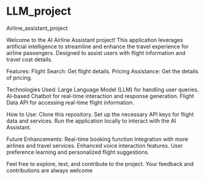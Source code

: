 # LLM_project

Airline_assistant_project

Welcome to the AI Airline Assistant project! This application leverages artificial intelligence to streamline and enhance the travel experience for airline passengers. Designed to assist users with flight information and travel cost details.

Features:
Flight Search: Get flight details.
Pricing Assistance: Get the details of pricing.


Technologies Used:
Large Language Model (LLM) for handling user queries.
AI-based Chatbot for real-time interaction and response generation.
Flight Data API for accessing real-time flight information.


How to Use:
Clone this repository.
Set up the necessary API keys for flight data and services.
Run the application locally to interact with the AI Assistant.


Future Enhancements:
Real-time booking function
Integration with more airlines and travel services.
Enhanced voice interaction features.
User preference learning and personalized flight suggestions.


Feel free to explore, test, and contribute to the project. Your feedback and contributions are always welcome
